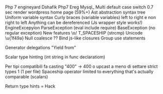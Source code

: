 
Php 7 engineyard
Dshafik
Php7
Ereg
Mysql_
Multi default case switch
0.7 sec render wordpress home page (59%+)
Ast abstraction syntax tree
Uniform variable syntax
Curly braces (variable variables) left to right e non right to left
Anything can be dereferenced
(Js wrapper style works!)
EngineExcepyion
ParseException (eval include require)
BaseException (no regular exception)
New features \o/
T_SPACESHIP (strcmp)
Unicode \u{1f49a}
Null coalesce ??
Bind js-like closures
Group use statements

Generator delegations
"Yield from"

Scalar type hinting (int string in func declaratiom)

Per tipi compatibili fa casting "400" -> 400 o upcast a meno di settare strict types 1 (1 per file)
Spaceship operator limited to everything that's actually comparable (scalars)

Return type hints = Hack